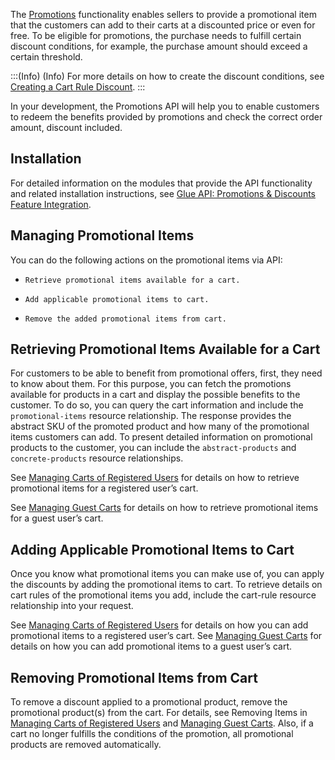 The [Promotions](https://documentation.spryker.com/v5/docs/discount-feature-overview#promotional-product) functionality enables sellers to provide a promotional item that the customers can add to their carts at a discounted price or even for free. To be eligible for promotions, the purchase needs to fulfill certain discount conditions, for example, the purchase amount should exceed a certain threshold.

:::(Info) (Info)
For more details on how to create the discount conditions, see [Creating a Cart Rule Discount](https://documentation.spryker.com/v5/docs/en/creating-a-cart-rule-discount#creating-a-cart-rule-discount).
:::

In your development, the Promotions API will help you to enable customers to redeem the benefits provided by promotions and check the correct order amount, discount included.

## Installation
For detailed information on the modules that provide the API functionality and related installation instructions, see [Glue API: Promotions & Discounts Feature Integration](https://documentation.spryker.com/v5/docs/en/glue-promotions-discounts-feature-integration).

## Managing Promotional Items
You can do the following actions on the promotional items via API:

*     Retrieve promotional items available for a cart.
*     Add applicable promotional items to cart.
*     Remove the added promotional items from cart.

## Retrieving Promotional Items Available for a Cart
For customers to be able to benefit from promotional offers, first, they need to know about them. For this purpose, you can fetch the promotions available for products in a cart and display the possible benefits to the customer. To do so, you can query the cart information and include the `promotional-items` resource relationship. The response provides the abstract SKU of the promoted product and how many of the promotional items customers can add. To present detailed information on promotional products to the customer, you can include the `abstract-products` and `concrete-products` resource relationships. 

See [Managing Carts of Registered Users](https://documentation.spryker.com/v5/docs/en/managing-carts-of-registered-users) for details on how to retrieve promotional items for a registered user’s cart. 

See [Managing Guest Carts](https://documentation.spryker.com/v5/docs/en/managing-guest-carts) for details on how to retrieve promotional items for a guest user’s cart.

## Adding Applicable Promotional Items to Cart
Once you know what promotional items you can make use of, you can apply the discounts by adding the promotional items to cart. To retrieve details on cart rules of the promotional items you add, include the cart-rule resource relationship into your request. 

See [Managing Carts of Registered Users](https://documentation.spryker.com/v5/docs/en/managing-carts-of-registered-users) for details on how you can add promotional items to a registered user’s cart. 
See [Managing Guest Carts](https://documentation.spryker.com/v5/docs/en/managing-guest-carts) for details on how you can add promotional items to a guest user’s cart.

## Removing Promotional Items from Cart
To remove a discount applied to a promotional product, remove the promotional product(s) from the cart. For details, see Removing Items in [Managing Carts of Registered Users](https://documentation.spryker.com/v5/docs/en/managing-carts-of-registered-users#removing-items) and [Managing Guest Carts](https://documentation.spryker.com/v5/docs/en/managing-guest-carts#removing-items-from-guest-carts). Also, if a cart no longer fulfills the conditions of the promotion, all promotional products are removed automatically.
